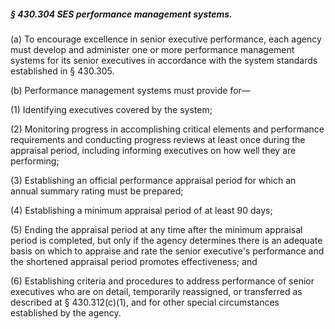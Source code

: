 ##### § 430.304 SES performance management systems. #####

(a) To encourage excellence in senior executive performance, each agency must develop and administer one or more performance management systems for its senior executives in accordance with the system standards established in § 430.305.

(b) Performance management systems must provide for—

(1) Identifying executives covered by the system;

(2) Monitoring progress in accomplishing critical elements and performance requirements and conducting progress reviews at least once during the appraisal period, including informing executives on how well they are performing;

(3) Establishing an official performance appraisal period for which an annual summary rating must be prepared;

(4) Establishing a minimum appraisal period of at least 90 days;

(5) Ending the appraisal period at any time after the minimum appraisal period is completed, but only if the agency determines there is an adequate basis on which to appraise and rate the senior executive's performance and the shortened appraisal period promotes effectiveness; and

(6) Establishing criteria and procedures to address performance of senior executives who are on detail, temporarily reassigned, or transferred as described at § 430.312(c)(1), and for other special circumstances established by the agency.